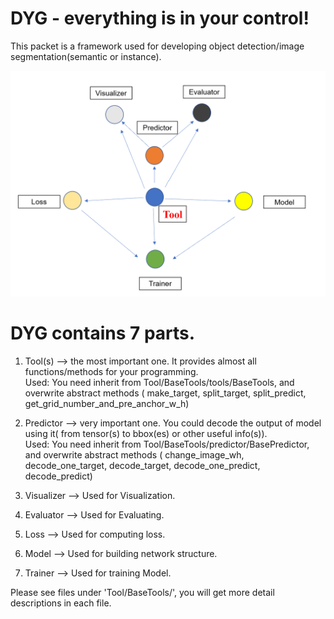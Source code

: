 # DYG - everything is in your control!
This packet is a framework used for developing object detection/image segmentation(semantic or instance).

![image](frame.png)

# DYG contains 7 parts.  
1. Tool(s) --> the most important one. It provides almost all 
functions/methods for your programming.  
Used: You need inherit from Tool/BaseTools/tools/BaseTools, 
and overwrite abstract methods ( make_target, split_target, 
split_predict, get_grid_number_and_pre_anchor_w_h)  

2. Predictor --> very important one. You could decode the 
output of model using it( from tensor(s) to bbox(es) or other useful info(s)).  
Used: You need inherit from Tool/BaseTools/predictor/BasePredictor, 
and overwrite abstract methods ( change_image_wh, decode_one_target, 
decode_target, decode_one_predict, decode_predict)  

3. Visualizer --> Used for Visualization.
4. Evaluator --> Used for Evaluating.
5. Loss --> Used for computing loss.
6. Model --> Used for building network structure.
7. Trainer --> Used for training Model.

Please see files under 'Tool/BaseTools/', you will get more detail descriptions in each file.

